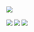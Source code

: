 


# <img src="https://img.shields.io/badge/{내용}-{배경 색깔}?style={스타일}&logo={로고이름}&logoColor={로고 색깔}"/>

<img src="https://img.shields.io/badge/python-3776AB?style={스타일}&logo={Python}&logoColor=3776AB"/>
<img src="https://img.shields.io/badge/python-3776AB?style=flat&logo={Python}&logoColor=3776AB"/>

<img src="https://img.shields.io/badge/Scss-green?style=flat&logo=Sass&logoColor=CC6699"/>

